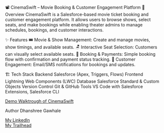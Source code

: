 📽️ CinemaSwift – Movie Booking & Customer Engagement Platform
🚀 Overview
CinemaSwift is a Salesforce-based movie ticket booking and customer engagement platform.
It allows users to browse shows, select seats, and make bookings while enabling theater admins to manage schedules, bookings, and customer interactions.

✨ Features
🎟 Movie & Show Management: Create and manage movies, show timings, and available seats.
🪑 Interactive Seat Selection: Customers can visually select available seats.
🧾 Booking & Payments: Simple booking flow with confirmation and payment status tracking.
📢 Customer Engagement: Email/SMS notifications for bookings and updates.

🏗️ Tech Stack
Backend	Salesforce (Apex, Triggers, Flows)
Frontend	Lightning Web Components (LWC)
Database	Salesforce Standard & Custom Objects
Version Control	Git & GitHub
Tools	VS Code with Salesforce Extensions, Salesforce CLI


[Demo Walktrough of CinemaSwift](https://drive.google.com/file/d/1_n3u6wr7_C-3EW4ti7xVd0Gs-fWVf-Iy/view?usp=sharing)

Author
Dhanshree Gawhale

[My LinkedIn](https://www.linkedin.com/in/dhanshree-gawhale)  
[My Trailhead](https://www.salesforce.com/trailblazer/zbpuwc7y8f6texuv7c)
